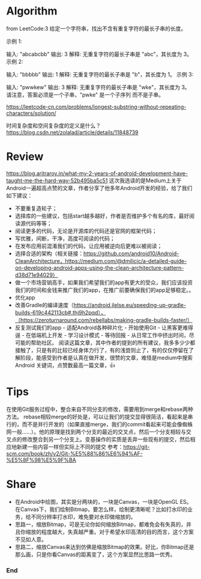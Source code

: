 # Algorithm
from LeetCode:3
给定一个字符串，找出不含有重复字符的最长子串的长度。

示例 1:

输入: "abcabcbb"
输出: 3 
解释: 无重复字符的最长子串是 "abc"，其长度为 3。
示例 2:

输入: "bbbbb"
输出: 1
解释: 无重复字符的最长子串是 "b"，其长度为 1。
示例 3:

输入: "pwwkew"
输出: 3
解释: 无重复字符的最长子串是 "wke"，其长度为 3。
请注意，答案必须是一个子串，"pwke" 是一个子序列 而不是子串。

https://leetcode-cn.com/problems/longest-substring-without-repeating-characters/solution/

时间复杂度和空间复杂度的定义是什么？
https://blog.csdn.net/zolalad/article/details/11848739
# Review
https://blog.aritraroy.in/what-my-2-years-of-android-development-have-taught-me-the-hard-way-52b495ba5c51
这次我选读的是Medium上关于Android一遍超高点赞的文章，作者分享了他多年Android开发的经验，给了我们如下建议：
 - 不要重复造轮子；
 - 选择库的一些建议，包括start越多越好，作者是否维护多个有名的库，最好阅读源代码等等；
 - 阅读更多的代码，无论是开源库的代码还是官网的框架代码；
 - 写优雅，间断，干净，高度可阅读的代码；
 - 在发布应用前混淆我们的代码，让应用被逆向后更难以被阅读；
 - 选择合适的架构（相关链接：https://github.com/android10/Android-CleanArchitecture，https://medium.com/@dmilicic/a-detailed-guide-on-developing-android-apps-using-the-clean-architecture-pattern-d38d71e94029）
 - 做一个市场营销高手，如果我们希望我们的app有更大的受众，我们应该投资我们的时间和金钱来推广我们的app，在推广前要确保我们的app足够稳定。。
  -  优化app　
  -  改善Gradle的编译速度（https://android.jlelse.eu/speeding-up-gradle-builds-619c442113cb#.thj9h2pqd），（https://zeroturnaround.com/rebellabs/making-gradle-builds-faster/）
   - 反复测试我们的app
    - 适配Android各种碎片化
    - 开始使用Git
    - 让黑客更难得逞
    - 在低端机上开发
    - 学习设计模式
    - 等待回报
    - 从日常工作中挤出时间，尽可能的帮助社区。
 阅读这篇文章，其中作者的提到的所有建议，我多多少少都接触了，只是有的比较已经身体力行了，有的浅尝则止了，有的仅仅停留在了解阶段，能感受到作者是认真在做开发，很赞的文章，难怪是medium中搜索Android 关键词，点赞数最高一篇文章，👍
# Tips
在使用Git服务过程中，整合来自不同分支的修改，需要用到merge和rebase两种方法。
rebase相较merge的好处是，可以让我们的提交显得很简洁，看起来是串行的，而不是并行开发的（如果直接merge，我们的commit看起来可能会像蜘蛛网一般……）。他的原理是找到两个分支的最近的交叉点，然后一个分支相较与交叉点的修改整合到另一个分支上。变基操作的实质是丢弃一些现有的提交，然后相应地新建一些内容一样但实际上不同的提交
参考：https://git-scm.com/book/zh/v2/Git-%E5%88%86%E6%94%AF-%E5%8F%98%E5%9F%BA
# Share
- 在Android中绘图，其实是分两块的，一块是Canvas，一块是OpenGL ES。在Canvas下，我们绘制Bitmap，要怎么样，绘制更清晰呢？比如打水印的业务，给不同分辨率打水印，难免要对水印做缩放的。
- 思路一，缩放Bitmap，可是无论你如何缩放Bitmap，都难免会有失真的，并且你缩放的程度越大，失真越严重。对于希望水印高清的目的而言，这个方案不见如人意。
- 思路二，缩放Canvas来达到仿佛是缩放Bitmap的效果。好比，你Bitmap还是那么画，只是你看Canvas的距离变了，这个方案显然比思路一优秀。
### End
